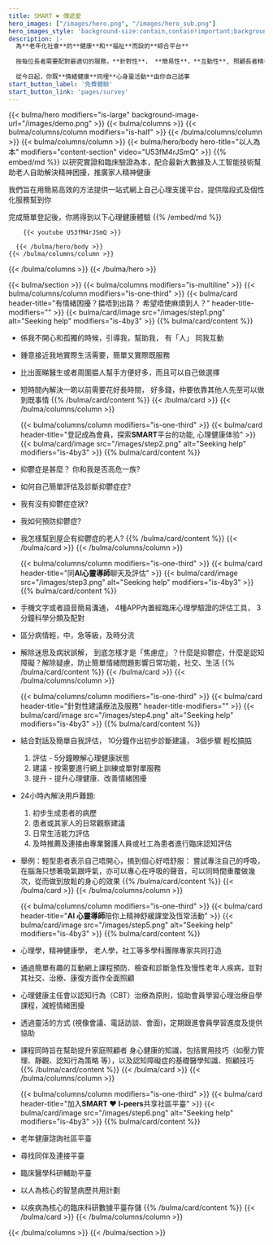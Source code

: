 ```yaml
---
title: SMART ❤ 傳遞愛
hero_images: ["/images/hero.png", "/images/hero_sub.png"]
hero_images_style: 'background-size:contain,contain!important;background-position:100% center,0% center!important;'
description: |-
  為**老年化社會**的**健康**和**福祉**而設的**綜合平台**
  
  按每位長者需要配對最適切的服務，**針對性**， **簡易性**，**互動性**, 照顧長者精神健康需要
 
  從今日起，你既**情緒健康**同埋**心身靈活動**由你自己話事
start_button_label: '免費體驗'
start_button_link: 'pages/survey'
---
```


{{< bulma/hero modifiers="is-large" background-image-url="/images/demo.png" >}}
  {{< bulma/columns >}}
    {{< bulma/columns/column modifiers="is-half" >}}
    {{< /bulma/columns/column >}}
    {{< bulma/columns/column >}}
      {{< bulma/hero/body hero-title="以人為本" modifiers="content-section" video="U53fM4rJSmQ" >}}
        {{% embed/md %}}
以研究實證和臨床驗證為本，配合最新大數據及人工智能技術幫助老人自助解決精神困擾，推廣家人精神健康

我們旨在用簡易高效的方法提供一站式網上自己心理支援平台，提供階段式及個性化服務幫到你

完成簡單登記後，你將得到以下心理健康體驗
        {{% /embed/md %}}

        {{< youtube U53fM4rJSmQ >}}

      {{< /bulma/hero/body >}}
    {{< /bulma/columns/column >}}
  {{< /bulma/columns >}}
{{< /bulma/hero >}}

{{< bulma/section >}}
  {{< bulma/columns modifiers="is-multiline" >}}
    {{< bulma/columns/column modifiers="is-one-third" >}}
      {{< bulma/card header-title="有情緒困擾？揾唔到出路？ 希望唔使麻煩到人？" header-title-modifiers="" >}}
        {{< bulma/card/image src="/images/step1.png" alt="Seeking help" modifiers="is-4by3" >}}
        {{% bulma/card/content %}}
  * 係我不開心和孤獨的時候，引導我，幫助我， 有「人」 同我互動
  * 鍾意接近我地實際生活需要，簡單又實際既服務
  * 比出面睇醫生或者周圍揾人幫手方便好多，而且可以自己做選擇
  * 短時間內解決一啲以前需要花好長時間， 好多錢，仲要依靠其他人先至可以做到既事情
        {{% /bulma/card/content %}}
      {{< /bulma/card >}}
    {{< /bulma/columns/column >}}

    {{< bulma/columns/column modifiers="is-one-third" >}}
      {{< bulma/card header-title="登記成為會員，探索**SMART**平台的功能, 心理健康体验" >}}
        {{< bulma/card/image src="/images/step2.png" alt="Seeking help" modifiers="is-4by3" >}}
        {{% bulma/card/content %}}
  * 抑鬱症是甚麼？ 你和我是否⾼危⼀族?
  * 如何自己簡單評估及診斷抑鬱症症?
  * 我有沒有抑鬱症症狀?
  * 我如何預防抑鬱症?
  * 我怎樣幫到屋企有抑鬱症的老人?
        {{% /bulma/card/content %}}
      {{< /bulma/card >}}
    {{< /bulma/columns/column >}}

    {{< bulma/columns/column modifiers="is-one-third" >}}
      {{< bulma/card header-title="同**AI心靈導師**聊天及評估" >}}
      {{< bulma/card/image src="/images/step3.png" alt="Seeking help" modifiers="is-4by3" >}}
      {{% bulma/card/content %}}
  * 手機文字或者語音簡易溝通， 4種APP內置經臨床心理學驗證的評估工具， 3分鐘科學分類及配對
  * 區分病情輕，中，急等級，及時分流
  * 解除迷思及病狀誤解， 到底怎樣才是「焦慮症」？什麼是抑鬱症，什麼是認知障礙？解除疑慮，防止簡單情緒問題影響日常功能，社交、生活
      {{% /bulma/card/content %}}
      {{< /bulma/card >}}
    {{< /bulma/columns/column >}}

    {{< bulma/columns/column modifiers="is-one-third" >}}
      {{< bulma/card header-title="針對性建議療法及服務" header-title-modifiers="" >}}
        {{< bulma/card/image src="/images/step4.png" alt="Seeking help" modifiers="is-4by3" >}}
        {{% bulma/card/content %}}
  * 結合對話及簡單自我評估， 10分鐘作出初步診斷建議， 3個步驟 輕松搞掂
    1. 評估 - 5分鐘瞭解心理健康狀態
    2. 建議 - 按需要進行網上訓練或單對單服務
    3. 提升 - 提升心理健康、改善情緒困擾

  * 24小時內解決用戶難題: 
    1. 初步生成患者的病歷
    2. 患者或其家⼈的⽇常觀察建議
    3. ⽇常⽣活能⼒評估
    4. 及時推薦及連接由專業醫護⼈員或社⼯為患者進⾏臨床認知評估

  * 舉例：輕型患者表示自己唔開心，搞到個心好唔舒服： 嘗試專注自己的呼吸，在腦海只想著吸氣跟呼氣，亦可以專心在呼吸的聲音，可以同時間重覆做幾次，從而做到放鬆的身心的效果
        {{% /bulma/card/content %}}
      {{< /bulma/card >}}
    {{< /bulma/columns/column >}}

    {{< bulma/columns/column modifiers="is-one-third" >}}
      {{< bulma/card header-title="**AI 心靈導師**陪你上精神舒緩課堂及恆常活動" >}}
        {{< bulma/card/image src="/images/step5.png" alt="Seeking help" modifiers="is-4by3" >}}
        {{% bulma/card/content %}}
  * 心理學，精神健康學， 老人學，社工等多學科團隊專家共同打造
  * 通過簡單有趣的互動網上課程預防、檢查和診斷急性及慢性老年人疾病，並對其社交、治療、康復方面作全面照顧
  * 心理健康主任會以認知行為（CBT）治療為原則，協助會員學習心理治療自學課程，減輕情緒困擾
  * 透過靈活的方式 (視像會議、電話訪談、會面)，定期跟進會員學習進度及提供協助
  * 課程同時旨在幫助提升家庭照顧者 身心健康的知識，包括實用技巧（如壓力管理、靜觀、認知行為策略 等），以及認知障礙症的基礎醫學知識、照顧技巧
        {{% /bulma/card/content %}}
      {{< /bulma/card >}}
    {{< /bulma/columns/column >}}

    {{< bulma/columns/column modifiers="is-one-third" >}}
      {{< bulma/card header-title="加入**SMART ❤ I-peers**共享社區平臺" >}}
        {{< bulma/card/image src="/images/step6.png" alt="Seeking help" modifiers="is-4by3" >}}
        {{% bulma/card/content %}}
  * 老年健康諮詢社區平臺
  * 尋找同伴及連接平臺
  * 臨床醫學科研輔助平臺
  * 以人為核心的智慧病歷共用計劃
  * 以疾病為核心的臨床科研數據平臺存儲
        {{% /bulma/card/content %}}
      {{< /bulma/card >}}
    {{< /bulma/columns/column >}}

  {{< /bulma/columns >}}
{{< /bulma/section >}}